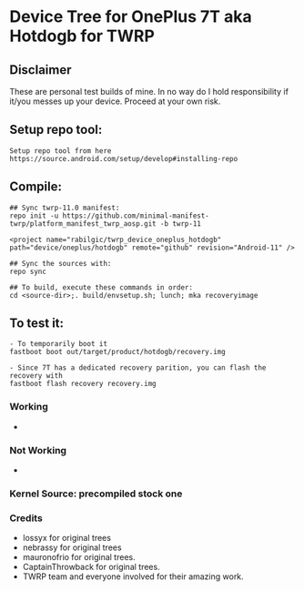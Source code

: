 # Device Tree for OnePlus 7T aka Hotdogb for TWRP

## Disclaimer
These are personal test builds of mine. In no way do I hold responsibility if it/you messes up your device. Proceed at your own risk.

## Setup repo tool:
```
Setup repo tool from here https://source.android.com/setup/develop#installing-repo
```

## Compile:
```
## Sync twrp-11.0 manifest:
repo init -u https://github.com/minimal-manifest-twrp/platform_manifest_twrp_aosp.git -b twrp-11

<project name="rabilgic/twrp_device_oneplus_hotdogb" path="device/oneplus/hotdogb" remote="github" revision="Android-11" />

## Sync the sources with:
repo sync

## To build, execute these commands in order:
cd <source-dir>;. build/envsetup.sh; lunch; mka recoveryimage
```

## To test it:
```
- To temporarily boot it
fastboot boot out/target/product/hotdogb/recovery.img 

- Since 7T has a dedicated recovery parition, you can flash the recovery with
fastboot flash recovery recovery.img
```

### Working
-
### Not Working
-

### Kernel Source: precompiled stock one

### Credits
- lossyx for original trees
- nebrassy for original trees
- mauronofrio for original trees.
- CaptainThrowback for original trees.
- TWRP team and everyone involved for their amazing work.
